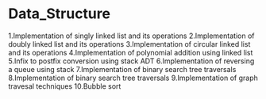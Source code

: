# Data_Structure

1.Implementation of singly linked list and its operations
2.Implementation of doubly linked list and its operations
3.Implementation of circular linked list and its operations
4.Implementation of polynomial addition using linked list
5.Infix to postfix conversion using stack ADT
6.Implementation of reversing a queue using stack
7.Implementation of binary search tree traversals
8.Implementation of binary search tree traversals
9.Implementation of graph travesal techniques
10.Bubble sort
